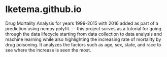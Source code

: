 # lketema.github.io
Drug Mortality Analysis for years 1999-2015 with 2016 added as part of a prediction using numpy polyfit. 
-- this project surves as a tutorial for going through the data lifecycle starting from data collection to data analysis and machine learning while also highlighting the increasing rate of mortality by drug poisoning. It analyzes the factors such as age, sex, state, and race to see where the increase is seen the most. 
